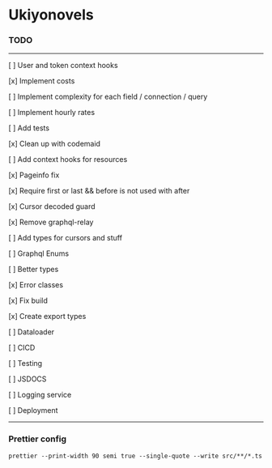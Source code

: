 # Ukiyonovels

### TODO
---
[ ] User and token context hooks

[x] Implement costs

[ ] Implement complexity for each field / connection / query

[ ] Implement hourly rates

[ ] Add tests

[x] Clean up with codemaid

[ ] Add context hooks for resources

[x] Pageinfo fix

[x] Require first or last && before is not used with after

[x] Cursor decoded guard

[x] Remove graphql-relay

[ ] Add types for cursors and stuff

[ ] Graphql Enums

[ ] Better types

[x] Error classes

[x] Fix build

[x] Create export types

[ ] Dataloader

[ ] CICD

[ ] Testing

[ ] JSDOCS

[ ] Logging service

[ ] Deployment

---
### Prettier config
```
prettier --print-width 90 semi true --single-quote --write src/**/*.ts
```